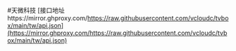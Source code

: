 #天微科技
[接口地址https://mirror.ghproxy.com/https://raw.githubusercontent.com/vcloudc/tvbox/main/tw/api.json](https://mirror.ghproxy.com/https://raw.githubusercontent.com/vcloudc/tvbox/main/tw/api.json)
